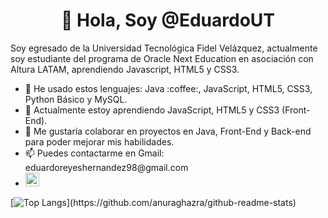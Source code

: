 <h1 align="center">👋 Hola, Soy @EduardoUT</h1>

Soy egresado de la Universidad Tecnológica Fidel Velázquez, 
actualmente soy estudiante del programa de Oracle Next Education en asociación con Altura LATAM, aprendiendo Javascript, HTML5 y CSS3.
<ul>
  <li>👀 He usado estos lenguajes: Java :coffee:, JavaScript, HTML5, CSS3, Python Básico y MySQL.</li>
  <li>🌱 Actualmente estoy aprendiendo JavaScript, HTML5 y CSS3 (Front-End).</li>
  <li>💞️ Me gustaría colaborar en proyectos en Java, Front-End y Back-end para poder mejorar mis habilidades.</li>
  <li:office_worker: Mi Portafolio: https://eduardout.github.io/Portafolio_Web-Oracle-ONE-Challenge/></li>
  <li>📫 Puedes contactarme en Gmail: eduardoreyeshernandez98@gmail.com</li>
  <li>
    <a href="https://www.linkedin.com/in/eduardo-reyes-hern%C3%A1ndez-3040471aa/">
      <img alt="Eduardo LinkedIn" width="22px" src="https://raw.githubusercontent.com/peterthehan/peterthehan/master/assets/linkedin.svg"/>
    </a>
  </li>
</ul>

[![Top Langs](https://github-readme-stats.vercel.app/api/top-langs/?username=EduardoUT&theme=radical&custom_title=Lenguajes%20más%20usados:)](https://github.com/anuraghazra/github-readme-stats)

<!---
EduardoUT/EduardoUT is a ✨ special ✨ repository because its `README.md` (this file) appears on your GitHub profile.
You can click the Preview link to take a look at your changes.
--->
